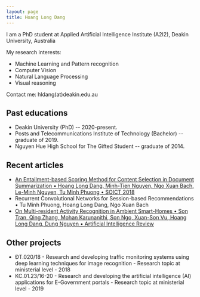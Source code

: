 ```yaml
---
layout: page
title: Hoang Long Dang
---
```


I am a PhD student at Applied Artificial Intelligence Institute (A2I2), Deakin University, Australia

My research interests:

* Machine Learning and Pattern recognition
* Computer Vision
* Natural Language Processing
* Visual reasoning

Contact me: hldang(at)deakin.edu.au

## Past educations

* Deakin University (PhD) -- 2020-present.
* Posts and Telecommunications Institute of Technology (Bachelor) -- graduate of 2019.
* Nguyen Hue High School for The Gifted Student -- graduate of 2014.

## Recent articles

* [An Entailment-based Scoring Method for Content Selection in Document Summarization • Hoang Long Dang, Minh-Tien Nguyen, Ngo Xuan Bach, Le-Minh Nguyen, Tu Minh Phuong • SOICT 2018](https://dl.acm.org/doi/10.1145/3287921.3287976)
* Recurrent Convolutional Networks for Session-based Recommendations • Tu Minh Phuong, Hoang Long Dang, Ngo Xuan Bach
* [On Multi-resident Activity Recognition in Ambient Smart-Homes • Son Tran, Qing Zhang, Mohan Karunanithi, Son Ngo, Xuan-Son Vu, Hoang Long Dang, Dung Nguyen • Artificial Intelligence Review](https://link.springer.com/article/10.1007/s10462-019-09783-8)


## Other projects

*  ĐT.020/18 - Research and developing traffic monitoring systems using deep learning techniques for image recognition - Research topic at ministerial level - 2018
* KC.01.23/16-20 - Research and developing the artificial intelligence (AI) applications for E-Government portals - Research topic at ministerial level - 2019



